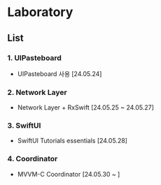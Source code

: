 # Laboratory
## List
### 1. UIPasteboard
- UIPasteboard 사용 [24.05.24]
### 2. Network Layer
- Network Layer + RxSwift [24.05.25 ~ 24.05.27]
### 3. SwiftUI
- SwiftUI Tutorials essentials [24.05.28]
### 4. Coordinator
- MVVM-C Coordinator [24.05.30 ~ ] 
